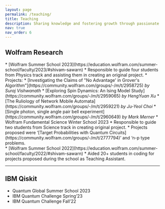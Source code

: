 ```yaml
---
layout: page
permalink: /teaching/
title: Teaching
description: Sharing knowledge and fostering growth through passionate and effective teaching.
nav: true
nav_order: 6
---
```

<h2> Wolfram Research </h2>
* [Wolfram Summer School 2023](https://education.wolfram.com/summer-school/faculty/2023/#shivam-sawarn)
    * Responsible to guide four students from Physics track and assisting them in
    creating an original project.
    * Projects:
        * [Investigating the Claims of "No Advantage' in Grover's Algorithm"](https://community.wolfram.com/groups/-/m/t/2958725) <i>by Suraj Vishwanath</i>
        * [Exploring Spin Dynamics: An Ising Model Study](https://community.wolfram.com/groups/-/m/t/2959065) <i>by HengYuan Xu</i>
        * [The Ruliology of Network Mobile Automata](https://community.wolfram.com/groups/-/m/t/2959221) <i>by Ju-Yeol Choi</i>
        * [Single photon, single angle pair bell experiment](https://community.wolfram.com/groups/-/m/t/2960649) <i> by Mark Merner</i>
* Wolfram Fundamental Science Winter School 2023
    * Responsible to guide two students from Science track in creating original project.
    * Projects proposed were ‘[Target Probabilities with Quantum Circuits](https://community.wolfram.com/groups/-/m/t/2777794)’ and ‘n-p type problems.
<br>
* [Wolfram Summer School 2022](https://education.wolfram.com/summer-school/faculty/2022/#shivam-sawarn)
    * Aided 20+ students in coding for projects proposed during the school as Teaching Assistant.


------

<h2> IBM Qiskit </h2>

* Quantum Global Summer School 2023
* IBM Quantum Challenge Spring’23
* IBM Quantum Challenge Fall’22
